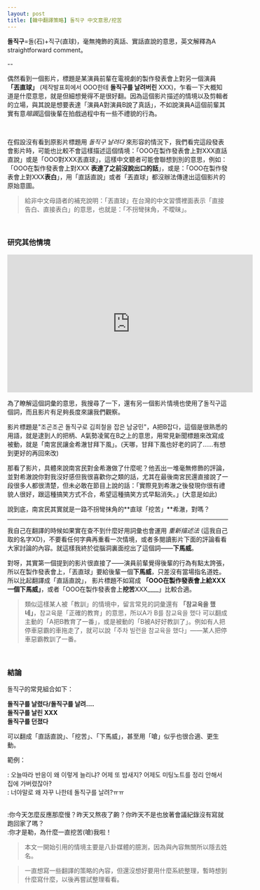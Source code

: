 ```yaml
---
layout: post
title: [韓中翻譯策略] 돌직구 中文意思/挖苦
---
```


**돌직구**=돌(石)+직구(直球)，毫無掩飾的真話、實話直說的意思，英文解釋為A straightforward comment。


--

偶然看到一個影片，標題是某演員前輩在電視劇的製作發表會上對另一個演員 **「丟直球」** (제작발표회에서 OOO한테 **돌직구를 날려버린** XXX)，乍看一下大概知道是什麼意思，就是但細想覺得不是很好翻。因為這個影片描述的情境以及剪輯者的立場，與其說是想要表達「演員A對演員B說了真話」，不如說演員A這個前輩其實有意*暗諷*這個後輩在拍戲過程中有一些不禮貌的行為。

<br/>

在假設沒有看到原影片標題用 *돌직구 날려다* 來形容的情況下，我們看完這段發表會影片時，可能也比較不會這樣描述這個情境：「OOO在製作發表會上對XXX直話直說」或是「OOO對XXX丟直球」，這樣中文聽者可能會聯想到別的意思，例如：「OOO在製作發表會上對XXX **表達了之前沒說出口的話**」，或是：「OOO在製作發表會上對XXX**表白**」，用「直話直說」或者「丟直球」都沒辦法傳達出這個影片的原始意圖。


>給非中文母語者的補充說明：「丟直球」在台灣的中文習慣裡面表示「直接告白、直接表白」的意思，也就是：「不拐彎抹角，不曖昧」。


<br/>

### 研究其他情境

<iframe width="560" height="315" src="https://www.youtube.com/embed/E0JU2TFzDAE" title="YouTube video player" frameborder="0" allow="accelerometer; autoplay; clipboard-write; encrypted-media; gyroscope; picture-in-picture" allowfullscreen></iframe>

<br/>

為了瞭解這個詞彙的意思，我搜尋了一下，還有另一個影片情境也使用了돌직구這個詞，而且影片有足夠長度來讓我們觀察。

影片標題是"조곤조곤 돌직구로 김희철을 잡은 남궁민"，A把B잡다，這個是很熟悉的用語，就是逮到人的把柄、A氣勢凌駕在B之上的意思，用常見新聞標題來改寫成被動，就是「南宮民讓金希澈甘拜下風」。(天哪，甘拜下風也好老的詞了……有想到更好的再回來改)

那看了影片，具體來說南宮民對金希澈做了什麼呢？他丟出一堆毫無修飾的評論，並對希澈說你對我沒好感但我很喜歡你之類的話，尤其在最後南宮民還直接說了一段很多人都很清楚，但未必敢在節目上說的話：「實際見到希澈之後發現你很有禮貌人很好，跟這種搞笑方式不合，希望這種搞笑方式早點消失。」(大意是如此)


說到底，南宮民其實就是一路不拐彎抹角的**直球「挖苦」**希澈，對嗎？


---

我自己在翻譯的時候如果實在查不到什麼好用詞彙也會運用 *重新描述法* (這我自己取的名字XD)，不要看任何字典再重看一次情境，或者多閱讀影片下面的評論看看大家討論的內容。就這樣我終於從腦洞裏面挖出了這個詞——**下馬威**。

對呀，其實第一個提到的影片很直接了——演員前輩覺得後輩的行為有點太誇張，所以在製作發表會上，「丟直球」要給後輩一個**下馬威**，只差沒有當場指名道姓。所以比起翻譯成「直話直說」， 影片標題不如寫成 **「OOO在製作發表會上給XXX一個下馬威」**，或者「OOO在製作發表會上**挖苦**XXX____」比較合適。


> 類似這樣某人被「教訓」的情境中，留言常見的詞彙還有 **「참교육을 했네」**，참교육是「正確的教育」的意思，所以A가 B를 참교육을 했다 可以翻成主動的「A把B教育了一番」，或是被動的「B被A好好教訓了」。例如有人把停車惡霸的車拖走了，就可以說「주차 빌런을 참교육을 했다」——某人把停車惡霸教訓了一番。


<br/>

### 結論

돌직구的常見組合如下：


**돌직구를 날렸다/돌직구를 날려....** <br/>
**돌직구를 날린 XXX** <br/>
**돌직구를 던졌다**

可以翻成「直話直說」、「挖苦」、「下馬威」，甚至用「嗆」似乎也很合適、更生動。

範例：

: 오늘따라 반응이 왜 이렇게 늘리냐? 어제 또 밤새지? 어제도 미팅노트를 정리 안해서 집에 가버렸잖아? <br/>
: 너야말로 왜 자꾸 나한테 돌직구를 날려?ㅠㅠ

<br/>
:你今天怎麼反應那麼慢？昨天又熬夜了齁？你昨天不是也放著會議紀錄沒有寫就跑回家了嗎？ <br/>
:你才是勒，為什麼一直挖苦(嗆)我啦！


<br/>

> 本文一開始引用的情境主要是八卦媒體的臆測，因為與內容無關所以隱去姓名。

> 一直想寫一些翻譯的策略的內容，但還沒想好要用什麼系統整理，暫時想到什麼寫什麼，以後再嘗試整理看看。